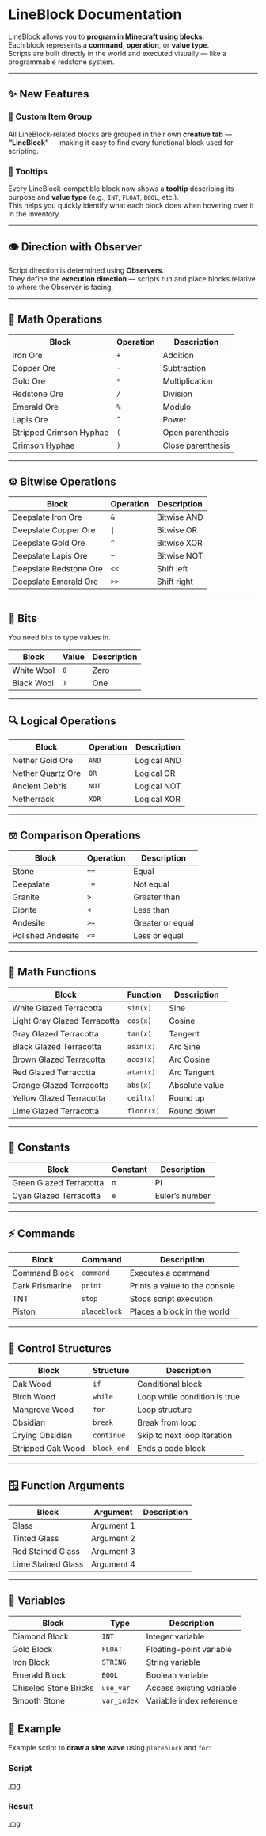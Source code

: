 # LineBlock Documentation

LineBlock allows you to **program in Minecraft using blocks**.  
Each block represents a **command**, **operation**, or **value type**.  
Scripts are built directly in the world and executed visually — like a programmable redstone system.

---

## ✨ New Features

### 🧱 Custom Item Group  
All LineBlock-related blocks are grouped in their own **creative tab** —  
**“LineBlock”** — making it easy to find every functional block used for scripting.

### 💬 Tooltips  
Every LineBlock-compatible block now shows a **tooltip** describing its purpose and **value type** (e.g., `INT`, `FLOAT`, `BOOL`, etc.).  
This helps you quickly identify what each block does when hovering over it in the inventory.
 
---

## 👁️ Direction with Observer  
Script direction is determined using **Observers**.  
They define the **execution direction** — scripts run and place blocks relative to where the Observer is facing.

---

## 🧮 Math Operations

| Block | Operation | Description |
|--------|------------|-------------|
| Iron Ore | `+` | Addition |
| Copper Ore | `-` | Subtraction |
| Gold Ore | `*` | Multiplication |
| Redstone Ore | `/` | Division |
| Emerald Ore | `%` | Modulo |
| Lapis Ore | `^` | Power |
| Stripped Crimson Hyphae | `(` | Open parenthesis |
| Crimson Hyphae | `)` | Close parenthesis |

---

## ⚙️ Bitwise Operations

| Block | Operation | Description |
|--------|------------|-------------|
| Deepslate Iron Ore | `&` | Bitwise AND |
| Deepslate Copper Ore | `\|` | Bitwise OR |
| Deepslate Gold Ore | `^` | Bitwise XOR |
| Deepslate Lapis Ore | `~` | Bitwise NOT |
| Deepslate Redstone Ore | `<<` | Shift left |
| Deepslate Emerald Ore | `>>` | Shift right |

---

## 🔢 Bits

You need bits to type values in.

| Block | Value | Description |
|--------|--------|-------------|
| White Wool | `0` | Zero |
| Black Wool | `1` | One |

---

## 🔍 Logical Operations

| Block | Operation | Description |
|--------|------------|-------------|
| Nether Gold Ore | `AND` | Logical AND |
| Nether Quartz Ore | `OR` | Logical OR |
| Ancient Debris | `NOT` | Logical NOT |
| Netherrack | `XOR` | Logical XOR |

---

## ⚖️ Comparison Operations

| Block | Operation | Description |
|--------|------------|-------------|
| Stone | `==` | Equal |
| Deepslate | `!=` | Not equal |
| Granite | `>` | Greater than |
| Diorite | `<` | Less than |
| Andesite | `>=` | Greater or equal |
| Polished Andesite | `<=` | Less or equal |

---

## 📐 Math Functions

| Block | Function | Description |
|--------|-----------|-------------|
| White Glazed Terracotta | `sin(x)` | Sine |
| Light Gray Glazed Terracotta | `cos(x)` | Cosine |
| Gray Glazed Terracotta | `tan(x)` | Tangent |
| Black Glazed Terracotta | `asin(x)` | Arc Sine |
| Brown Glazed Terracotta | `acos(x)` | Arc Cosine |
| Red Glazed Terracotta | `atan(x)` | Arc Tangent |
| Orange Glazed Terracotta | `abs(x)` | Absolute value |
| Yellow Glazed Terracotta | `ceil(x)` | Round up |
| Lime Glazed Terracotta | `floor(x)` | Round down |

---

## 🔢 Constants

| Block | Constant | Description |
|--------|-----------|-------------|
| Green Glazed Terracotta | `π` | PI |
| Cyan Glazed Terracotta | `e` | Euler’s number |

---

## ⚡ Commands

| Block | Command | Description |
|--------|-----------|-------------|
| Command Block | `command` | Executes a command |
| Dark Prismarine | `print` | Prints a value to the console |
| TNT | `stop` | Stops script execution |
| Piston | `placeblock` | Places a block in the world |

---

## 🧱 Control Structures

| Block | Structure | Description |
|--------|-------------|-------------|
| Oak Wood | `if` | Conditional block |
| Birch Wood | `while` | Loop while condition is true |
| Mangrove Wood | `for` | Loop structure |
| Obsidian | `break` | Break from loop |
| Crying Obsidian | `continue` | Skip to next loop iteration |
| Stripped Oak Wood | `block_end` | Ends a code block |

---

## 🪟 Function Arguments

| Block | Argument | Description |
|--------|------------|-------------|
| Glass | Argument 1 |
| Tinted Glass | Argument 2 |
| Red Stained Glass | Argument 3 |
| Lime Stained Glass | Argument 4 |

---

## 💾 Variables

| Block | Type | Description |
|--------|------|-------------|
| Diamond Block | `INT` | Integer variable |
| Gold Block | `FLOAT` | Floating-point variable |
| Iron Block | `STRING` | String variable |
| Emerald Block | `BOOL` | Boolean variable |
| Chiseled Stone Bricks | `use_var` | Access existing variable |
| Smooth Stone | `var_index` | Variable index reference |

## 🧠 Example

Example script to **draw a sine wave** using `placeblock` and `for`:

### Script
[img](img/img1.png)

### Result
[img](img/img2.png)